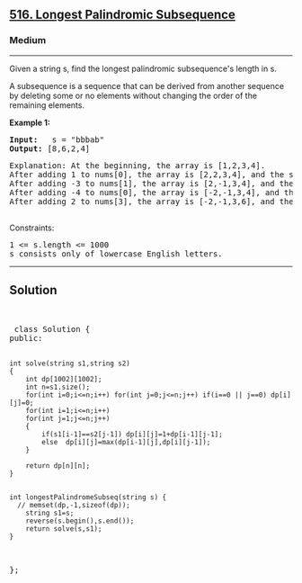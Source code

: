 
<h2><a href="https://leetcode.com/problems/longest-palindromic-subsequence/description/">516. Longest Palindromic Subsequence</a></h2>
<h3>Medium</h3>
<hr>
<div><p>
Given a string s, find the longest palindromic subsequence's length in s.

A subsequence is a sequence that can be derived from another sequence by deleting some or no elements without changing the order of the remaining elements.
</p>


<p><strong>Example 1:</strong></p>
<pre><strong>Input:</strong>   s = "bbbab"
<strong>Output:</strong> [8,6,2,4]
</pre>
<pre>
Explanation: At the beginning, the array is [1,2,3,4].
After adding 1 to nums[0], the array is [2,2,3,4], and the sum of even values is 2 + 2 + 4 = 8.
After adding -3 to nums[1], the array is [2,-1,3,4], and the sum of even values is 2 + 4 = 6.
After adding -4 to nums[0], the array is [-2,-1,3,4], and the sum of even values is -2 + 4 = 2.
After adding 2 to nums[3], the array is [-2,-1,3,6], and the sum of even values is -2 + 6 = 4.
  </pre>
  

Constraints:
<pre>
1 <= s.length <= 1000
s consists only of lowercase English letters.
</pre>
<hr>
 <h2><strong><b>Solution</b></strong></h2>
 <br>
 <pre>
 class Solution {
public:
    
    int solve(string s1,string s2)
    {
        int dp[1002][1002];
        int n=s1.size();
        for(int i=0;i<=n;i++) for(int j=0;j<=n;j++) if(i==0 || j==0) dp[i][j]=0;
        for(int i=1;i<=n;i++) 
        for(int j=1;j<=n;j++) 
        {
            if(s1[i-1]==s2[j-1]) dp[i][j]=1+dp[i-1][j-1];
            else  dp[i][j]=max(dp[i-1][j],dp[i][j-1]);
        }
        
        return dp[n][n];
    }
    
    
    int longestPalindromeSubseq(string s) {
      // memset(dp,-1,sizeof(dp));
        string s1=s;
        reverse(s.begin(),s.end());
        return solve(s,s1);
    }
};
 </pre>

